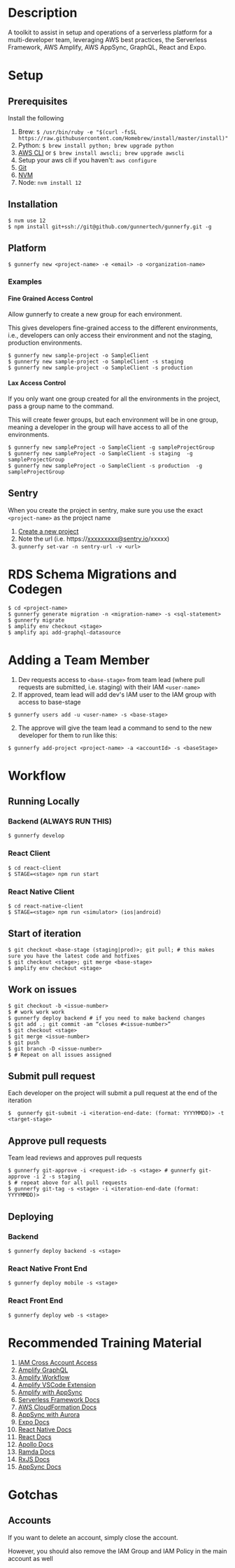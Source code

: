 # Description

A toolkit to assist in setup and operations of a serverless platform for a multi-developer team, leveraging AWS best practices, the Serverless Framework, AWS Amplify, AWS AppSync, GraphQL, React and Expo.

# Setup

## Prerequisites

Install the following

1. Brew: ``$ /usr/bin/ruby -e "$(curl -fsSL https://raw.githubusercontent.com/Homebrew/install/master/install)"``
1. Python: ``$ brew install python; brew upgrade python``
1. [AWS CLI](https://docs.aws.amazon.com/cli/latest/userguide/cli-chap-install.html#install-tool-pip) or ``$ brew install awscli; brew upgrade awscli``
1. Setup your aws cli if you haven't: ``aws configure``
1. [Git](https://git-scm.com/book/en/v2/Getting-Started-Installing-Git)
1. [NVM](https://github.com/creationix/nvm#installation-and-update)
1. Node: ``nvm install 12``

## Installation
````
$ nvm use 12
$ npm install git+ssh://git@github.com/gunnertech/gunnerfy.git -g
````

## Platform
````
$ gunnerfy new <project-name> -e <email> -o <organization-name>
````

### Examples

#### Fine Grained Access Control

Allow gunnerfy to create a new group for each environment.

This gives developers fine-grained access to the different environments, i.e., developers can only access their environment and not the staging, production environments.

````
$ gunnerfy new sample-project -o SampleClient
$ gunnerfy new sample-project -o SampleClient -s staging
$ gunnerfy new sample-project -o SampleClient -s production
````

#### Lax Access Control

If you only want one group created for all the environments in the project, pass a group name to the command.

This will create fewer groups, but each environment will be in one group, meaning a developer in the group will have access to all of the environments.

````
$ gunnerfy new sampleProject -o SampleClient -g sampleProjectGroup
$ gunnerfy new sampleProject -o SampleClient -s staging  -g sampleProjectGroup
$ gunnerfy new sampleProject -o SampleClient -s production  -g sampleProjectGroup
````

## Sentry

When you create the project in sentry, make sure you use the exact ``<project-name>`` as the project name

1. [Create a new project](https://sentry.io/organizations/gunner-technology/projects/new/)
2. Note the url (i.e. https://xxxxxxxxx@sentry.io/xxxxx)
3. ``gunnerfy set-var -n sentry-url -v <url>``




# RDS Schema Migrations and Codegen
````
$ cd <project-name>
$ gunnerfy generate migration -n <migration-name> -s <sql-statement>
$ gunnerfy migrate
$ amplify env checkout <stage>
$ amplify api add-graphql-datasource
````

# Adding a Team Member
1. Dev requests access to ``<base-stage>`` from team lead (where pull requests are submitted, i.e. staging) with their IAM ``<user-name>``
1. If approved, team lead will add dev's IAM user to the IAM group with access to base-stage

````
$ gunnerfy users add -u <user-name> -s <base-stage>
````

2. The approve will give the team lead a command to send to the new developer for them to run like this:
````
$ gunnerfy add-project <project-name> -a <accountId> -s <baseStage>
````



# Workflow

## Running Locally

### Backend (ALWAYS RUN THIS)

````
$ gunnerfy develop
````

### React Client 

````
$ cd react-client
$ STAGE=<stage> npm run start
````

### React Native Client 

````
$ cd react-native-client
$ STAGE=<stage> npm run <simulator> (ios|android)
````

## Start of iteration
````
$ git checkout <base-stage (staging|prod)>; git pull; # this makes sure you have the latest code and hotfixes
$ git checkout <stage>; git merge <base-stage>
$ amplify env checkout <stage>
````

## Work on issues
````
$ git checkout -b <issue-number>
$ # work work work
$ gunnerfy deploy backend # if you need to make backend changes
$ git add .; git commit -am “closes #<issue-number>”
$ git checkout <stage>
$ git merge <issue-number>
$ git push
$ git branch -D <issue-number>
$ # Repeat on all issues assigned
````

## Submit pull request

Each developer on the project will submit a pull request at the end of the iteration

````
$  gunnerfy git-submit -i <iteration-end-date: (format: YYYYMMDD)> -t <target-stage>
````

## Approve pull requests

Team lead reviews and approves pull requests

````
$ gunnerfy git-approve -i <request-id> -s <stage> # gunnerfy git-approve -i 2 -s staging
$ # repeat above for all pull requests
$ gunnerfy git-tag -s <stage> -i <iteration-end-date (format: YYYYMMDD)>
````  


## Deploying


### Backend

````
$ gunnerfy deploy backend -s <stage>
````

### React Native Front End
````
$ gunnerfy deploy mobile -s <stage>
````
### React Front End

````
$ gunnerfy deploy web -s <stage>
````


# Recommended Training Material
1. [IAM Cross Account Access](https://docs.aws.amazon.com/IAM/latest/UserGuide/id_roles_common-scenarios_aws-accounts.html)
1. [Amplify GraphQL](https://aws-amplify.github.io/docs/cli/graphql)
1. [Amplify Workflow](https://aws-amplify.github.io/docs/cli/multienv?sdk=js)
1. [Amplify VSCode Extension](https://github.com/aws-amplify/amplify-js/wiki/VS-Code-Snippet-Extension#full-code-block-snippet-documentation)
1. [Amplify with AppSync](https://aws-amplify.github.io/docs/js/api#aws-appsync-sdk)
5. [Serverless Framework Docs](https://serverless.com/framework/docs/providers/aws/guide/quick-start/)
1. [AWS CloudFormation Docs](https://docs.aws.amazon.com/AWSCloudFormation/latest/UserGuide/template-reference.html)
1. [AppSync with Aurora](https://docs.aws.amazon.com/appsync/latest/devguide/tutorial-rds-resolvers.html#create-database-and-table)
1. [Expo Docs](https://docs.expo.io/versions/latest/)
1. [React Native Docs](https://facebook.github.io/react-native/docs/getting-started.html)
1. [React Docs](https://reactjs.org/docs/getting-started.html)
1. [Apollo Docs](https://www.apollographql.com/docs/react/)
1. [Ramda Docs](https://ramdajs.com/docs/)
1. [RxJS Docs](https://rxjs-dev.firebaseapp.com/guide/overview)
1. [AppSync Docs](https://docs.aws.amazon.com/appsync/latest/devguide/welcome.html)

# Gotchas

## Accounts

If you want to delete an account, simply close the account.

However, you should also remove the IAM Group and IAM Policy in the main account as well
